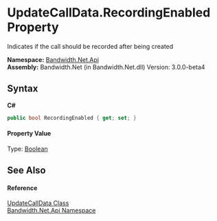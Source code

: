 ﻿# UpdateCallData.RecordingEnabled Property 
 

Indicates if the call should be recorded after being created

**Namespace:**&nbsp;<a href ="N_Bandwidth_Net_Api.md">Bandwidth.Net.Api</a><br />**Assembly:**&nbsp;Bandwidth.Net (in Bandwidth.Net.dll) Version: 3.0.0-beta4

## Syntax

**C#**<br />
``` C#
public bool RecordingEnabled { get; set; }
```


#### Property Value
Type: <a href="http://msdn2.microsoft.com/en-us/library/a28wyd50" target="_blank">Boolean</a>

## See Also


#### Reference
<a href ="T_Bandwidth_Net_Api_UpdateCallData.md">UpdateCallData Class</a><br /><a href ="N_Bandwidth_Net_Api.md">Bandwidth.Net.Api Namespace</a><br />